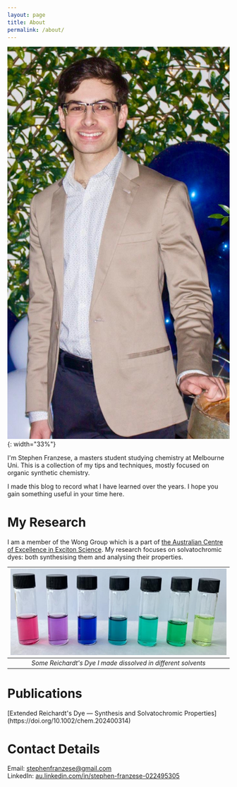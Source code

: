 ```yaml
---
layout: page
title: About
permalink: /about/
---
```


![io](/assets/me.jpg){: width="33%"}

I'm Stephen Franzese, a masters student studying chemistry at Melbourne Uni. This is a collection of my tips and techniques, mostly focused on organic synthetic chemistry.

I made this blog to record what I have learned over the years. I hope you gain something useful in your time here.

<h1>My Research</h1>

I am a member of the Wong Group which is a part of [the Australian Centre of Excellence in Exciton Science](https://excitonscience.com/users/stephen-franzese). My research focuses on solvatochromic dyes: both synthesising them and analysing their properties.

| ![dye](/assets/RD-clean.jpg) 
|:--:| 
| *Some Reichardt's Dye I made dissolved in different solvents* |

<h1>Publications</h1>
[Extended Reichardt's Dye — Synthesis and Solvatochromic Properties](https://doi.org/10.1002/chem.202400314)

<h1>Contact Details</h1>

Email: stephenfranzese@gmail.com\
LinkedIn: [au.linkedin.com/in/stephen-franzese-022495305](au.linkedin.com/in/stephen-franzese-022495305)